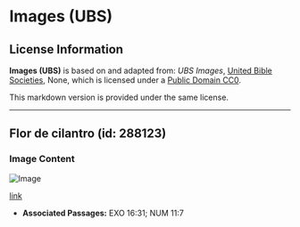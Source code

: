 # Images (UBS)

## License Information

**Images (UBS)** is based on and adapted from: _UBS Images_, [United Bible Societies](https://unitedbiblesocieties.org/), None, which is licensed under a [Public Domain CC0](https://creativecommons.org/public-domain/cc0/).

This markdown version is provided under the same license.



--------------------------------

## Flor de cilantro (id: 288123)

### Image Content

![Image](https://cdn.aquifer.bible/aquifer-content/resources/Media/WEB-0146_coriander_flower.jpg)

[link](https://cdn.aquifer.bible/aquifer-content/resources/Media/WEB-0146_coriander_flower.jpg)

* **Associated Passages:** EXO 16:31; NUM 11:7

